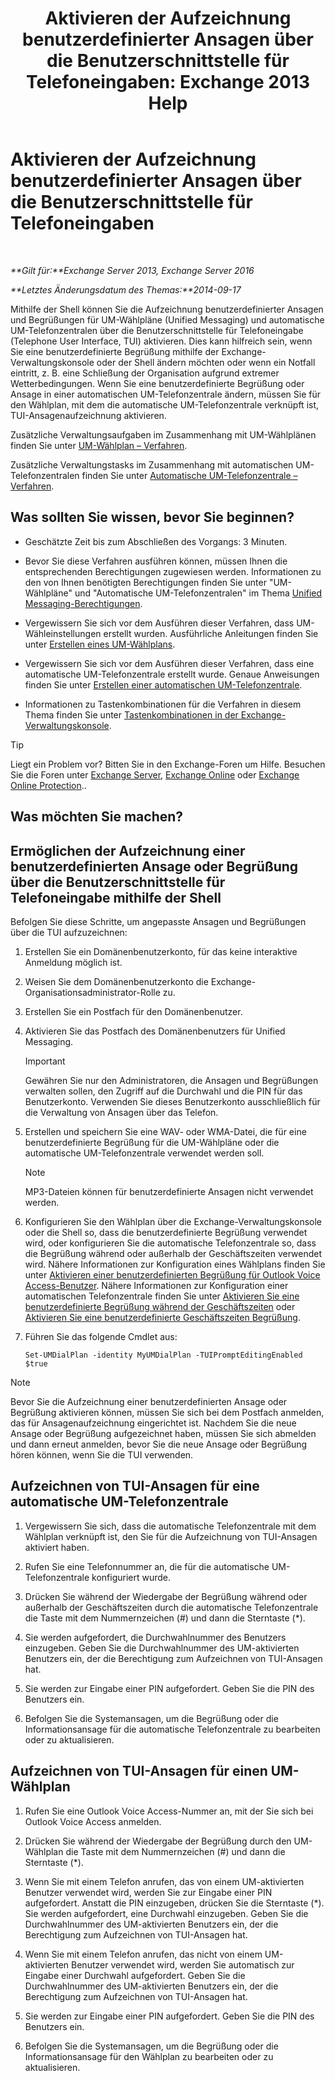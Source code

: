 ﻿---
title: 'Aktivieren der Aufzeichnung benutzerdefinierter Ansagen über die Benutzerschnittstelle für Telefoneingaben: Exchange 2013 Help'
TOCTitle: Aktivieren der Aufzeichnung benutzerdefinierter Ansagen über die Benutzerschnittstelle für Telefoneingaben
ms:assetid: f2e5c636-2be9-4d48-b5e7-37913ded62d1
ms:mtpsurl: https://technet.microsoft.com/de-de/library/Bb691404(v=EXCHG.150)
ms:contentKeyID: 54652713
ms.date: 04/24/2018
mtps_version: v=EXCHG.150
ms.translationtype: HT
---

# Aktivieren der Aufzeichnung benutzerdefinierter Ansagen über die Benutzerschnittstelle für Telefoneingaben

 

_**Gilt für:**Exchange Server 2013, Exchange Server 2016_

_**Letztes Änderungsdatum des Themas:**2014-09-17_

Mithilfe der Shell können Sie die Aufzeichnung benutzerdefinierter Ansagen und Begrüßungen für UM-Wählpläne (Unified Messaging) und automatische UM-Telefonzentralen über die Benutzerschnittstelle für Telefoneingabe (Telephone User Interface, TUI) aktivieren. Dies kann hilfreich sein, wenn Sie eine benutzerdefinierte Begrüßung mithilfe der Exchange-Verwaltungskonsole oder der Shell ändern möchten oder wenn ein Notfall eintritt, z. B. eine Schließung der Organisation aufgrund extremer Wetterbedingungen. Wenn Sie eine benutzerdefinierte Begrüßung oder Ansage in einer automatischen UM-Telefonzentrale ändern, müssen Sie für den Wählplan, mit dem die automatische UM-Telefonzentrale verknüpft ist, TUI-Ansagenaufzeichnung aktivieren.

Zusätzliche Verwaltungsaufgaben im Zusammenhang mit UM-Wählplänen finden Sie unter [UM-Wählplan – Verfahren](um-dial-plan-procedures-exchange-2013-help.md).

Zusätzliche Verwaltungstasks im Zusammenhang mit automatischen UM-Telefonzentralen finden Sie unter [Automatische UM-Telefonzentrale – Verfahren](um-auto-attendant-procedures-exchange-2013-help.md).

## Was sollten Sie wissen, bevor Sie beginnen?

  - Geschätzte Zeit bis zum Abschließen des Vorgangs: 3 Minuten.

  - Bevor Sie diese Verfahren ausführen können, müssen Ihnen die entsprechenden Berechtigungen zugewiesen werden. Informationen zu den von Ihnen benötigten Berechtigungen finden Sie unter "UM-Wählpläne" und "Automatische UM-Telefonzentralen" im Thema [Unified Messaging-Berechtigungen](unified-messaging-permissions-exchange-2013-help.md).

  - Vergewissern Sie sich vor dem Ausführen dieser Verfahren, dass UM-Wähleinstellungen erstellt wurden. Ausführliche Anleitungen finden Sie unter [Erstellen eines UM-Wählplans](create-a-um-dial-plan-exchange-2013-help.md).

  - Vergewissern Sie sich vor dem Ausführen dieser Verfahren, dass eine automatische UM-Telefonzentrale erstellt wurde. Genaue Anweisungen finden Sie unter [Erstellen einer automatischen UM-Telefonzentrale](create-a-um-auto-attendant-exchange-2013-help.md).

  - Informationen zu Tastenkombinationen für die Verfahren in diesem Thema finden Sie unter [Tastenkombinationen in der Exchange-Verwaltungskonsole](keyboard-shortcuts-in-the-exchange-admin-center-exchange-online-protection-help.md).


> [!TIP]
> Liegt ein Problem vor? Bitten Sie in den Exchange-Foren um Hilfe. Besuchen Sie die Foren unter <A href="https://go.microsoft.com/fwlink/p/?linkid=60612">Exchange Server</A>, <A href="https://go.microsoft.com/fwlink/p/?linkid=267542">Exchange Online</A> oder <A href="https://go.microsoft.com/fwlink/p/?linkid=285351">Exchange Online Protection</A>..



## Was möchten Sie machen?

## Ermöglichen der Aufzeichnung einer benutzerdefinierten Ansage oder Begrüßung über die Benutzerschnittstelle für Telefoneingabe mithilfe der Shell

Befolgen Sie diese Schritte, um angepasste Ansagen und Begrüßungen über die TUI aufzuzeichnen:

1.  Erstellen Sie ein Domänenbenutzerkonto, für das keine interaktive Anmeldung möglich ist.

2.  Weisen Sie dem Domänenbenutzerkonto die Exchange-Organisationsadministrator-Rolle zu.

3.  Erstellen Sie ein Postfach für den Domänenbenutzer.

4.  Aktivieren Sie das Postfach des Domänenbenutzers für Unified Messaging.
    

    > [!IMPORTANT]
    > Gewähren Sie nur den Administratoren, die Ansagen und Begrüßungen verwalten sollen, den Zugriff auf die Durchwahl und die PIN für das Benutzerkonto. Verwenden Sie dieses Benutzerkonto ausschließlich für die Verwaltung von Ansagen über das Telefon.



5.  Erstellen und speichern Sie eine WAV- oder WMA-Datei, die für eine benutzerdefinierte Begrüßung für die UM-Wählpläne oder die automatische UM-Telefonzentrale verwendet werden soll.
    

    > [!NOTE]
    > MP3-Dateien können für benutzerdefinierte Ansagen nicht verwendet werden.



6.  Konfigurieren Sie den Wählplan über die Exchange-Verwaltungskonsole oder die Shell so, dass die benutzerdefinierte Begrüßung verwendet wird, oder konfigurieren Sie die automatische Telefonzentrale so, dass die Begrüßung während oder außerhalb der Geschäftszeiten verwendet wird. Nähere Informationen zur Konfiguration eines Wählplans finden Sie unter [Aktivieren einer benutzerdefinierten Begrüßung für Outlook Voice Access-Benutzer](enable-a-customized-greeting-for-outlook-voice-access-users-exchange-2013-help.md). Nähere Informationen zur Konfiguration einer automatischen Telefonzentrale finden Sie unter [Aktivieren Sie eine benutzerdefinierte Begrüßung während der Geschäftszeiten](enable-a-customized-business-hours-greeting-exchange-2013-help.md) oder [Aktivieren Sie eine benutzerdefinierte Geschäftszeiten Begrüßung](enable-a-customized-non-business-hours-greeting-exchange-2013-help.md).

7.  Führen Sie das folgende Cmdlet aus:
    
        Set-UMDialPlan -identity MyUMDialPlan -TUIPromptEditingEnabled $true


> [!NOTE]
> Bevor Sie die Aufzeichnung einer benutzerdefinierten Ansage oder Begrüßung aktivieren können, müssen Sie sich bei dem Postfach anmelden, das für Ansagenaufzeichnung eingerichtet ist. Nachdem Sie die neue Ansage oder Begrüßung aufgezeichnet haben, müssen Sie sich abmelden und dann erneut anmelden, bevor Sie die neue Ansage oder Begrüßung hören können, wenn Sie die TUI verwenden.



## Aufzeichnen von TUI-Ansagen für eine automatische UM-Telefonzentrale

1.  Vergewissern Sie sich, dass die automatische Telefonzentrale mit dem Wählplan verknüpft ist, den Sie für die Aufzeichnung von TUI-Ansagen aktiviert haben.

2.  Rufen Sie eine Telefonnummer an, die für die automatische UM-Telefonzentrale konfiguriert wurde.

3.  Drücken Sie während der Wiedergabe der Begrüßung während oder außerhalb der Geschäftszeiten durch die automatische Telefonzentrale die Taste mit dem Nummernzeichen (\#) und dann die Sterntaste (\*).

4.  Sie werden aufgefordert, die Durchwahlnummer des Benutzers einzugeben. Geben Sie die Durchwahlnummer des UM-aktivierten Benutzers ein, der die Berechtigung zum Aufzeichnen von TUI-Ansagen hat.

5.  Sie werden zur Eingabe einer PIN aufgefordert. Geben Sie die PIN des Benutzers ein.

6.  Befolgen Sie die Systemansagen, um die Begrüßung oder die Informationsansage für die automatische Telefonzentrale zu bearbeiten oder zu aktualisieren.

## Aufzeichnen von TUI-Ansagen für einen UM-Wählplan

1.  Rufen Sie eine Outlook Voice Access-Nummer an, mit der Sie sich bei Outlook Voice Access anmelden.

2.  Drücken Sie während der Wiedergabe der Begrüßung durch den UM-Wählplan die Taste mit dem Nummernzeichen (\#) und dann die Sterntaste (\*).

3.  Wenn Sie mit einem Telefon anrufen, das von einem UM-aktivierten Benutzer verwendet wird, werden Sie zur Eingabe einer PIN aufgefordert. Anstatt die PIN einzugeben, drücken Sie die Sterntaste (\*). Sie werden aufgefordert, eine Durchwahl einzugeben. Geben Sie die Durchwahlnummer des UM-aktivierten Benutzers ein, der die Berechtigung zum Aufzeichnen von TUI-Ansagen hat.

4.  Wenn Sie mit einem Telefon anrufen, das nicht von einem UM-aktivierten Benutzer verwendet wird, werden Sie automatisch zur Eingabe einer Durchwahl aufgefordert. Geben Sie die Durchwahlnummer des UM-aktivierten Benutzers ein, der die Berechtigung zum Aufzeichnen von TUI-Ansagen hat.

5.  Sie werden zur Eingabe einer PIN aufgefordert. Geben Sie die PIN des Benutzers ein.

6.  Befolgen Sie die Systemansagen, um die Begrüßung oder die Informationsansage für den Wählplan zu bearbeiten oder zu aktualisieren.

